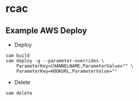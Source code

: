 # rcac

## Example AWS Deploy

- Deploy
```
sam build
sam deploy -g --parameter-overrides \
    ParameterKey=CHANNELNAME,ParameterValue="" \
    ParameterKey=HOOKURL,ParameterValue=""
```

- Delete
```
sam delete
```